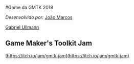 #Game da GMTK 2018 

*Desenvolvido por:*
[João Marcos](https://github.com/marcoswitcel)

[Gabriel Ullmann](https://github.com/nkinesis)

## Game Maker's Toolkit Jam
[https://itch.io/jam/gmtk-jam](https://itch.io/jam/gmtk-jam)
